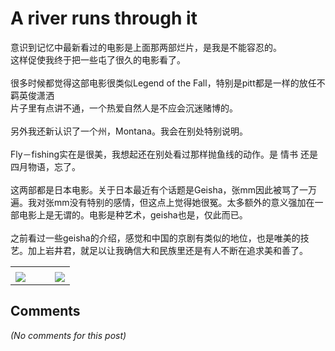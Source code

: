 # A river runs through it

<div id="msgcns!B37A52AAF181A958!658" class="bvMsg"><div>意识到记忆中最新看过的电影是上面那两部烂片，是我是不能容忍的。</div>
<div>这样促使我终于把一些屯了很久的电影看了。</div>
<div> </div>
<div>很多时候都觉得这部电影很类似Legend of the Fall，特别是pitt都是一样的放任不羁英俊潇洒</div>
<div>片子里有点讲不通，一个热爱自然人是不应会沉迷赌博的。</div>
<div> </div>
<div>
<div>另外我还新认识了一个州，Montana。我会在别处特别说明。</div>
<div> </div></div>
<div>Fly－fishing实在是很美，我想起还在别处看过那样抛鱼线的动作。是 情书 还是 四月物语，忘了。</div>
<div> </div>
<div>这两部都是日本电影。关于日本最近有个话题是Geisha，张mm因此被骂了一万遍。我对张mm没有特别的感情，但这点上觉得她很冤。太多额外的意义强加在一部电影上是无谓的。电影是种艺术，geisha也是，仅此而已。</div>
<div> </div>
<div>之前看过一些geisha的介绍，感觉和中国的京剧有类似的地位，也是唯美的技艺。加上岩井君，就足以让我确信大和民族里还是有人不断在追求美和善了。 </div></div><table cellspacing="0" border="0"><tr><td></td></tr><tr><td valign="top"><a href="http://blufiles.storage.live.com/y1pqZYMWiQSkplolOrcG2BYjY3ad1Oa5zi8pl6JhwPmkMf1Swl3x1Rx7MxvUbl9te-KBkjxy8Z5b70" target="_blank" rel="WLPP;url=http://blufiles.storage.live.com/y1pqZYMWiQSkplolOrcG2BYjY3ad1Oa5zi8pl6JhwPmkMf1Swl3x1Rx7MxvUbl9te-KBkjxy8Z5b70;cnsid=cns&#033;B37A52AAF181A958&#033;659"><img src="http://blufiles.storage.live.com/y1pqZYMWiQSkplolOrcG2BYjY3ad1Oa5zi8GuE4l7xyc95HoNcIuFf-5OlpfD_5vQWrlxpXkHPuu5o" border="0" /></a></td><td width="15"></td><td valign="top"><a href="http://blufiles.storage.live.com/y1p565FCRnSbzeCzVB163IZ3uupOhrQv59NJ3HVXsDfYmb9wy1FPznb-J64gq2EKZb61EzI68RCPA8" target='_blank' rel="WLPP;url=http://blufiles.storage.live.com/y1p565FCRnSbzeCzVB163IZ3uupOhrQv59NJ3HVXsDfYmb9wy1FPznb-J64gq2EKZb61EzI68RCPA8;cnsid=cns&#033;B37A52AAF181A958&#033;660"><img src="http://blufiles.storage.live.com/y1p565FCRnSbzeCzVB163IZ3uupOhrQv59NUgR7thiAvqzFu2jVo4ugeTsUBUt4I4N5ovFCf8DnVLw" border="0" /></a></td></tr></table>

## Comments

*(No comments for this post)*
